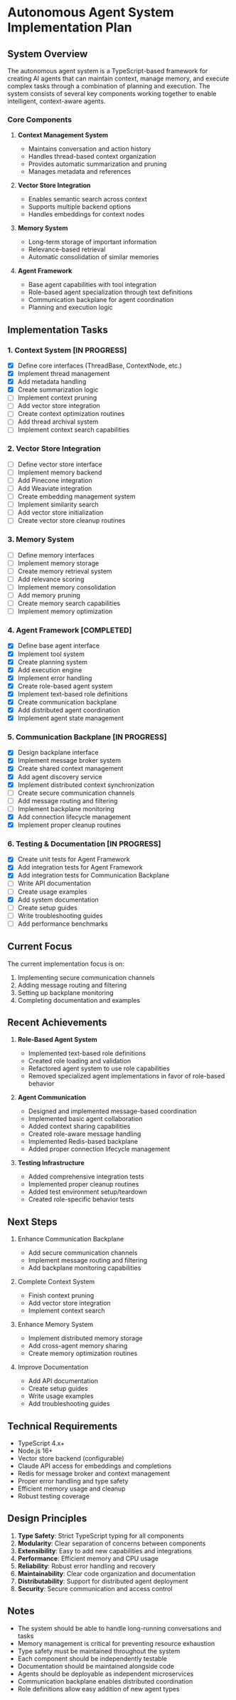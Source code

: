 # Autonomous Agent System Implementation Plan

## System Overview

The autonomous agent system is a TypeScript-based framework for creating AI agents that can maintain context, manage memory, and execute complex tasks through a combination of planning and execution. The system consists of several key components working together to enable intelligent, context-aware agents.

### Core Components

1. **Context Management System**
   - Maintains conversation and action history
   - Handles thread-based context organization
   - Provides automatic summarization and pruning
   - Manages metadata and references

2. **Vector Store Integration**
   - Enables semantic search across context
   - Supports multiple backend options
   - Handles embeddings for context nodes

3. **Memory System**
   - Long-term storage of important information
   - Relevance-based retrieval
   - Automatic consolidation of similar memories

4. **Agent Framework**
   - Base agent capabilities with tool integration
   - Role-based agent specialization through text definitions
   - Communication backplane for agent coordination
   - Planning and execution logic

## Implementation Tasks

### 1. Context System [IN PROGRESS]
- [x] Define core interfaces (ThreadBase, ContextNode, etc.)
- [x] Implement thread management
- [x] Add metadata handling
- [x] Create summarization logic
- [ ] Implement context pruning
- [ ] Add vector store integration
- [ ] Create context optimization routines
- [ ] Add thread archival system
- [ ] Implement context search capabilities

### 2. Vector Store Integration
- [ ] Define vector store interface
- [ ] Implement memory backend
- [ ] Add Pinecone integration
- [ ] Add Weaviate integration
- [ ] Create embedding management system
- [ ] Implement similarity search
- [ ] Add vector store initialization
- [ ] Create vector store cleanup routines

### 3. Memory System
- [ ] Define memory interfaces
- [ ] Implement memory storage
- [ ] Create memory retrieval system
- [ ] Add relevance scoring
- [ ] Implement memory consolidation
- [ ] Add memory pruning
- [ ] Create memory search capabilities
- [ ] Implement memory optimization

### 4. Agent Framework [COMPLETED]
- [x] Define base agent interface
- [x] Implement tool system
- [x] Create planning system
- [x] Add execution engine
- [x] Implement error handling
- [x] Create role-based agent system
- [x] Implement text-based role definitions
- [x] Create communication backplane
- [x] Add distributed agent coordination
- [x] Implement agent state management

### 5. Communication Backplane [IN PROGRESS]
- [x] Design backplane interface
- [x] Implement message broker system
- [x] Create shared context management
- [x] Add agent discovery service
- [x] Implement distributed context synchronization
- [ ] Create secure communication channels
- [ ] Add message routing and filtering
- [ ] Implement backplane monitoring
- [x] Add connection lifecycle management
- [x] Implement proper cleanup routines

### 6. Testing & Documentation [IN PROGRESS]
- [x] Create unit tests for Agent Framework
- [x] Add integration tests for Agent Framework
- [x] Add integration tests for Communication Backplane
- [ ] Write API documentation
- [ ] Create usage examples
- [x] Add system documentation
- [ ] Create setup guides
- [ ] Write troubleshooting guides
- [ ] Add performance benchmarks

## Current Focus

The current implementation focus is on:
1. Implementing secure communication channels
2. Adding message routing and filtering
3. Setting up backplane monitoring
4. Completing documentation and examples

## Recent Achievements

1. **Role-Based Agent System**
   - Implemented text-based role definitions
   - Created role loading and validation
   - Refactored agent system to use role capabilities
   - Removed specialized agent implementations in favor of role-based behavior

2. **Agent Communication**
   - Designed and implemented message-based coordination
   - Implemented basic agent collaboration
   - Added context sharing capabilities
   - Created role-aware message handling
   - Implemented Redis-based backplane
   - Added proper connection lifecycle management

3. **Testing Infrastructure**
   - Added comprehensive integration tests
   - Implemented proper cleanup routines
   - Added test environment setup/teardown
   - Created role-specific behavior tests

## Next Steps

1. Enhance Communication Backplane
   - Add secure communication channels
   - Implement message routing and filtering
   - Add backplane monitoring capabilities

2. Complete Context System
   - Finish context pruning
   - Add vector store integration
   - Implement context search

3. Enhance Memory System
   - Implement distributed memory storage
   - Add cross-agent memory sharing
   - Create memory optimization routines

4. Improve Documentation
   - Add API documentation
   - Create setup guides
   - Write usage examples
   - Add troubleshooting guides

## Technical Requirements

- TypeScript 4.x+
- Node.js 16+
- Vector store backend (configurable)
- Claude API access for embeddings and completions
- Redis for message broker and context management
- Proper error handling and type safety
- Efficient memory usage and cleanup
- Robust testing coverage

## Design Principles

1. **Type Safety**: Strict TypeScript typing for all components
2. **Modularity**: Clear separation of concerns between components
3. **Extensibility**: Easy to add new capabilities and integrations
4. **Performance**: Efficient memory and CPU usage
5. **Reliability**: Robust error handling and recovery
6. **Maintainability**: Clear code organization and documentation
7. **Distributability**: Support for distributed agent deployment
8. **Security**: Secure communication and access control

## Notes

- The system should be able to handle long-running conversations and tasks
- Memory management is critical for preventing resource exhaustion
- Type safety must be maintained throughout the system
- Each component should be independently testable
- Documentation should be maintained alongside code
- Agents should be deployable as independent microservices
- Communication backplane enables distributed coordination
- Role definitions allow easy addition of new agent types
